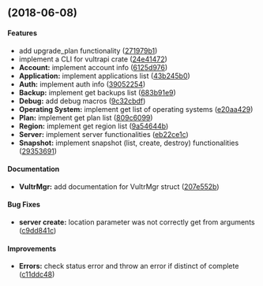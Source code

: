 <a name=""></a>
##  (2018-06-08)


#### Features

*   add upgrade_plan functionality ([271979b1](https://github.com/jdelgadoalfonso/vultrapi-rs/commit/271979b1c4bff20f83addeabdecf13cf81eb91c7))
*   implement a CLI for vultrapi crate ([24e41472](https://github.com/jdelgadoalfonso/vultrapi-rs/commit/24e41472f66ef76291c2946f7008f59d34755a21))
* **Account:**  implement account info ([6125d976](https://github.com/jdelgadoalfonso/vultrapi-rs/commit/6125d976b72d01bf383fe62200186ad188575350))
* **Application:**  implement applications list ([43b245b0](https://github.com/jdelgadoalfonso/vultrapi-rs/commit/43b245b05247d48cf2c42f6f1c33dfdf7a139504))
* **Auth:**  implement auth info ([39052254](https://github.com/jdelgadoalfonso/vultrapi-rs/commit/39052254aa2aec629b7e000a05c86f7328fb50ae))
* **Backup:**  implement get backups list ([683b91e9](https://github.com/jdelgadoalfonso/vultrapi-rs/commit/683b91e9eeceda2ca975933e34f1d6a3e0134f7c))
* **Debug:**  add debug macros ([9c32cbdf](https://github.com/jdelgadoalfonso/vultrapi-rs/commit/9c32cbdf1dedf0cbe286d9a44bfa36610ab9defc))
* **Operating System:**  implement get list of operating systems ([e20aa429](https://github.com/jdelgadoalfonso/vultrapi-rs/commit/e20aa429fd25e20d82800ca3cc85e575ce92746e))
* **Plan:**  implement get plan list ([809c6099](https://github.com/jdelgadoalfonso/vultrapi-rs/commit/809c6099d81b6f0c7a4eba08ba772f9851caa457))
* **Region:**  implement get region list ([9a54644b](https://github.com/jdelgadoalfonso/vultrapi-rs/commit/9a54644b1b8ec63e60e1705a34c3909cb83d0a53))
* **Server:**  implement server functionalities ([eb22ce1c](https://github.com/jdelgadoalfonso/vultrapi-rs/commit/eb22ce1cce0927806378a0743530d231614b95fd))
* **Snapshot:**  implement snapshot (list, create, destroy) functionalities ([29353691](https://github.com/jdelgadoalfonso/vultrapi-rs/commit/2935369109f7e78a39519182d1d8003e60e64d42))

#### Documentation

* **VultrMgr:**  add documentation for VultrMgr struct ([207e552b](https://github.com/jdelgadoalfonso/vultrapi-rs/commit/207e552b82cf31ac1ad04ee5d6a26b9137753656))

#### Bug Fixes

* **server create:**  location parameter was not correctly get from arguments ([c9dd841c](https://github.com/jdelgadoalfonso/vultrapi-rs/commit/c9dd841c6d4cbff59b5c44a760a21bf84f033fc5))

#### Improvements

* **Errors:**  check status error and throw an error if distinct of complete ([c11ddc48](https://github.com/jdelgadoalfonso/vultrapi-rs/commit/c11ddc48bd956038c5027bfa40727f118e74f7b4))



